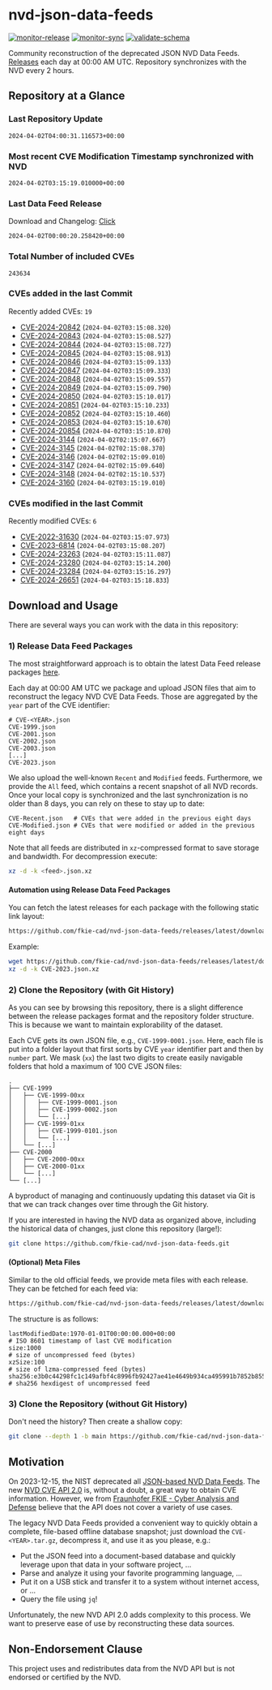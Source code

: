 # nvd-json-data-feeds

[![monitor-release](https://github.com/fkie-cad/nvd-json-data-feeds/actions/workflows/monitor_release.yml/badge.svg)](https://github.com/fkie-cad/nvd-json-data-feeds/actions/workflows/monitor_release.yml)
[![monitor-sync](https://github.com/fkie-cad/nvd-json-data-feeds/actions/workflows/monitor_sync.yml/badge.svg)](https://github.com/fkie-cad/nvd-json-data-feeds/actions/workflows/monitor_sync.yml)
[![validate-schema](https://github.com/fkie-cad/nvd-json-data-feeds/actions/workflows/validate_schema.yml/badge.svg)](https://github.com/fkie-cad/nvd-json-data-feeds/actions/workflows/validate_schema.yml)

Community reconstruction of the deprecated JSON NVD Data Feeds.
[Releases](https://github.com/fkie-cad/nvd-json-data-feeds/releases/latest) each day at 00:00 AM UTC.
Repository synchronizes with the NVD every 2 hours.

## Repository at a Glance

### Last Repository Update

```plain
2024-04-02T04:00:31.116573+00:00
```

### Most recent CVE Modification Timestamp synchronized with NVD

```plain
2024-04-02T03:15:19.010000+00:00
```

### Last Data Feed Release

Download and Changelog: [Click](https://github.com/fkie-cad/nvd-json-data-feeds/releases/latest)

```plain
2024-04-02T00:00:20.258420+00:00
```

### Total Number of included CVEs

```plain
243634
```

### CVEs added in the last Commit

Recently added CVEs: `19`

- [CVE-2024-20842](CVE-2024/CVE-2024-208xx/CVE-2024-20842.json) (`2024-04-02T03:15:08.320`)
- [CVE-2024-20843](CVE-2024/CVE-2024-208xx/CVE-2024-20843.json) (`2024-04-02T03:15:08.527`)
- [CVE-2024-20844](CVE-2024/CVE-2024-208xx/CVE-2024-20844.json) (`2024-04-02T03:15:08.727`)
- [CVE-2024-20845](CVE-2024/CVE-2024-208xx/CVE-2024-20845.json) (`2024-04-02T03:15:08.913`)
- [CVE-2024-20846](CVE-2024/CVE-2024-208xx/CVE-2024-20846.json) (`2024-04-02T03:15:09.133`)
- [CVE-2024-20847](CVE-2024/CVE-2024-208xx/CVE-2024-20847.json) (`2024-04-02T03:15:09.333`)
- [CVE-2024-20848](CVE-2024/CVE-2024-208xx/CVE-2024-20848.json) (`2024-04-02T03:15:09.557`)
- [CVE-2024-20849](CVE-2024/CVE-2024-208xx/CVE-2024-20849.json) (`2024-04-02T03:15:09.790`)
- [CVE-2024-20850](CVE-2024/CVE-2024-208xx/CVE-2024-20850.json) (`2024-04-02T03:15:10.017`)
- [CVE-2024-20851](CVE-2024/CVE-2024-208xx/CVE-2024-20851.json) (`2024-04-02T03:15:10.233`)
- [CVE-2024-20852](CVE-2024/CVE-2024-208xx/CVE-2024-20852.json) (`2024-04-02T03:15:10.460`)
- [CVE-2024-20853](CVE-2024/CVE-2024-208xx/CVE-2024-20853.json) (`2024-04-02T03:15:10.670`)
- [CVE-2024-20854](CVE-2024/CVE-2024-208xx/CVE-2024-20854.json) (`2024-04-02T03:15:10.870`)
- [CVE-2024-3144](CVE-2024/CVE-2024-31xx/CVE-2024-3144.json) (`2024-04-02T02:15:07.667`)
- [CVE-2024-3145](CVE-2024/CVE-2024-31xx/CVE-2024-3145.json) (`2024-04-02T02:15:08.370`)
- [CVE-2024-3146](CVE-2024/CVE-2024-31xx/CVE-2024-3146.json) (`2024-04-02T02:15:09.010`)
- [CVE-2024-3147](CVE-2024/CVE-2024-31xx/CVE-2024-3147.json) (`2024-04-02T02:15:09.640`)
- [CVE-2024-3148](CVE-2024/CVE-2024-31xx/CVE-2024-3148.json) (`2024-04-02T02:15:10.537`)
- [CVE-2024-3160](CVE-2024/CVE-2024-31xx/CVE-2024-3160.json) (`2024-04-02T03:15:19.010`)


### CVEs modified in the last Commit

Recently modified CVEs: `6`

- [CVE-2022-31630](CVE-2022/CVE-2022-316xx/CVE-2022-31630.json) (`2024-04-02T03:15:07.973`)
- [CVE-2023-6814](CVE-2023/CVE-2023-68xx/CVE-2023-6814.json) (`2024-04-02T03:15:08.207`)
- [CVE-2024-23263](CVE-2024/CVE-2024-232xx/CVE-2024-23263.json) (`2024-04-02T03:15:11.087`)
- [CVE-2024-23280](CVE-2024/CVE-2024-232xx/CVE-2024-23280.json) (`2024-04-02T03:15:14.200`)
- [CVE-2024-23284](CVE-2024/CVE-2024-232xx/CVE-2024-23284.json) (`2024-04-02T03:15:16.297`)
- [CVE-2024-26651](CVE-2024/CVE-2024-266xx/CVE-2024-26651.json) (`2024-04-02T03:15:18.833`)


## Download and Usage

There are several ways you can work with the data in this repository:

### 1) Release Data Feed Packages

The most straightforward approach is to obtain the latest Data Feed release packages [here](https://github.com/fkie-cad/nvd-json-data-feeds/releases/latest).

Each day at 00:00 AM UTC we package and upload JSON files that aim to reconstruct the legacy NVD CVE Data Feeds.
Those are aggregated by the `year` part of the CVE identifier:

```
# CVE-<YEAR>.json
CVE-1999.json
CVE-2001.json
CVE-2002.json
CVE-2003.json
[...]
CVE-2023.json
```

We also upload the well-known `Recent` and `Modified` feeds.
Furthermore, we provide the `All` feed, which contains a recent snapshot of all NVD records.
Once your local copy is synchronized and the last synchronization is no older than 8 days, you can rely on these to stay up to date:

```plain
CVE-Recent.json   # CVEs that were added in the previous eight days
CVE-Modified.json # CVEs that were modified or added in the previous eight days
```

Note that all feeds are distributed in `xz`-compressed format to save storage and bandwidth.
For decompression execute:

```sh
xz -d -k <feed>.json.xz
```

#### Automation using Release Data Feed Packages

You can fetch the latest releases for each package with the following static link layout:

```sh
https://github.com/fkie-cad/nvd-json-data-feeds/releases/latest/download/CVE-<YEAR>.json.xz
```

Example:

```sh
wget https://github.com/fkie-cad/nvd-json-data-feeds/releases/latest/download/CVE-2023.json.xz
xz -d -k CVE-2023.json.xz
```

### 2) Clone the Repository (with Git History)

As you can see by browsing this repository, there is a slight difference between the release packages format and the repository folder structure.
This is because we want to maintain explorability of the dataset.

Each CVE gets its own JSON file, e.g., `CVE-1999-0001.json`.
Here, each file is put into a folder layout that first sorts by CVE `year` identifier part and then by `number` part.
We mask (`xx`) the last two digits to create easily navigable folders that hold a maximum of 100 CVE JSON files:

```plain
.
├── CVE-1999
│   ├── CVE-1999-00xx
│   │   ├── CVE-1999-0001.json
│   │   ├── CVE-1999-0002.json
│   │   └── [...]
│   ├── CVE-1999-01xx
│   │   ├── CVE-1999-0101.json
│   │   └── [...]
│   └── [...]
├── CVE-2000
│   ├── CVE-2000-00xx
│   ├── CVE-2000-01xx
│   └── [...]
└── [...]
```

A byproduct of managing and continuously updating this dataset via Git is that we can track changes over time through the Git history.

If you are interested in having the NVD data as organized above, including the historical data of changes, just clone this repository (large!):

```sh
git clone https://github.com/fkie-cad/nvd-json-data-feeds.git
```

#### (Optional) Meta Files

Similar to the old official feeds, we provide meta files with each release. They can be fetched for each feed via:

```sh
https://github.com/fkie-cad/nvd-json-data-feeds/releases/latest/download/CVE-<YEAR>.meta
```

The structure is as follows:

```plain
lastModifiedDate:1970-01-01T00:00:00.000+00:00                          # ISO 8601 timestamp of last CVE modification
size:1000                                                               # size of uncompressed feed (bytes)
xzSize:100                                                              # size of lzma-compressed feed (bytes)
sha256:e3b0c44298fc1c149afbf4c8996fb92427ae41e4649b934ca495991b7852b855 # sha256 hexdigest of uncompressed feed
```

### 3) Clone the Repository (without Git History)

Don't need the history? Then create a shallow copy:

```sh
git clone --depth 1 -b main https://github.com/fkie-cad/nvd-json-data-feeds.git
```

## Motivation

On 2023-12-15, the NIST deprecated all [JSON-based NVD Data Feeds](https://nvd.nist.gov/vuln/data-feeds#divRetirementBanner-1).
The new [NVD CVE API 2.0](https://nvd.nist.gov/developers/vulnerabilities) is, without a doubt, a great way to obtain CVE information.
However, we from [Fraunhofer FKIE - Cyber Analysis and Defense](https://www.fkie.fraunhofer.de/en/departments/cad.html) believe that the API does not cover a variety of use cases.

The legacy NVD Data Feeds provided a convenient way to quickly obtain a complete, file-based offline database snapshot; just download the `CVE-<YEAR>.tar.gz`, decompress it, and use it as you please, e.g.:

- Put the JSON feed into a document-based database and quickly leverage upon that data in your software project, ...
- Parse and analyze it using your favorite programming language, ...
- Put it on a USB stick and transfer it to a system without internet access, or ...
- Query the file using `jq`!

Unfortunately, the new NVD API 2.0 adds complexity to this process.
We want to preserve ease of use by reconstructing these data sources.

## Non-Endorsement Clause

This project uses and redistributes data from the NVD API but is not endorsed or certified by the NVD.